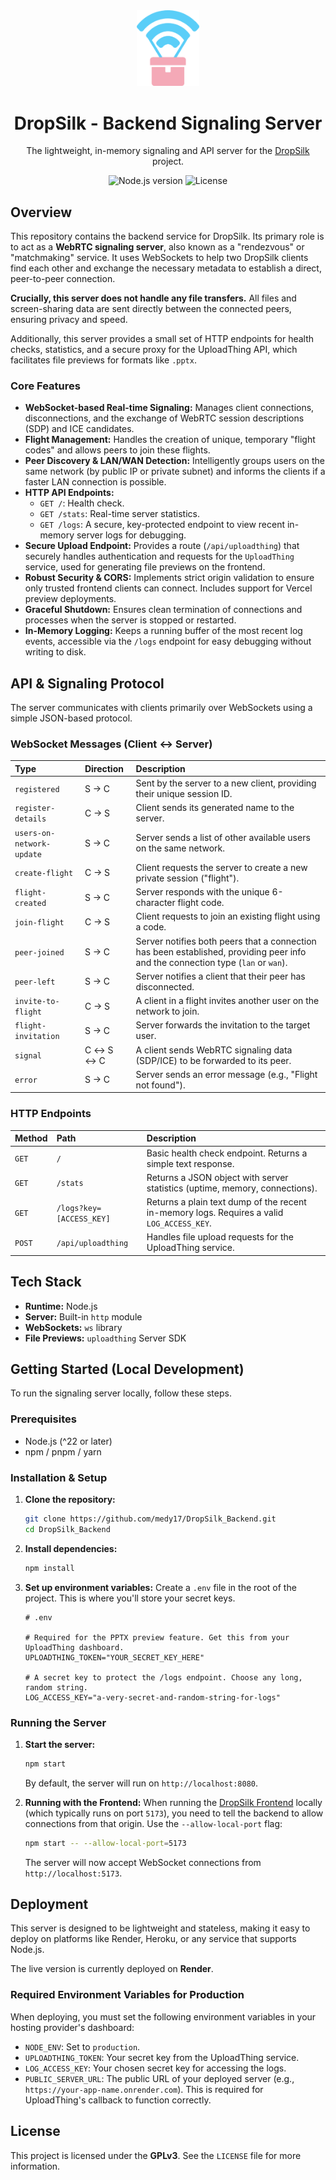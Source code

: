 
<div align="center">
  <img src="https://raw.githubusercontent.com/medy17/dropsilk/refs/heads/main/frontend/public/logo.webp" alt="DropSilk Logo" width="100" />
  <h1>DropSilk - Backend Signaling Server</h1>
  <p>
    The lightweight, in-memory signaling and API server for the <a href="https://github.com/medy17/dropsilk">DropSilk</a> project.
  </p>
  
  <div>
    <img src="https://img.shields.io/badge/Node.js-^22-339933?style=for-the-badge&logo=node.js" alt="Node.js version"/>
    <img src="https://img.shields.io/github/license/medy17/DropSilk_Backend?style=for-the-badge" alt="License"/>
  </div>
</div>

## Overview

This repository contains the backend service for DropSilk. Its primary role is to act as a **WebRTC signaling server**, also known as a "rendezvous" or "matchmaking" service. It uses WebSockets to help two DropSilk clients find each other and exchange the necessary metadata to establish a direct, peer-to-peer connection.

**Crucially, this server does not handle any file transfers.** All files and screen-sharing data are sent directly between the connected peers, ensuring privacy and speed.

Additionally, this server provides a small set of HTTP endpoints for health checks, statistics, and a secure proxy for the UploadThing API, which facilitates file previews for formats like `.pptx`.

### Core Features

-   **WebSocket-based Real-time Signaling:** Manages client connections, disconnections, and the exchange of WebRTC session descriptions (SDP) and ICE candidates.
-   **Flight Management:** Handles the creation of unique, temporary "flight codes" and allows peers to join these flights.
-   **Peer Discovery & LAN/WAN Detection:** Intelligently groups users on the same network (by public IP or private subnet) and informs the clients if a faster LAN connection is possible.
-   **HTTP API Endpoints:**
    -   `GET /`: Health check.
    -   `GET /stats`: Real-time server statistics.
    -   `GET /logs`: A secure, key-protected endpoint to view recent in-memory server logs for debugging.
-   **Secure Upload Endpoint:** Provides a route (`/api/uploadthing`) that securely handles authentication and requests for the `UploadThing` service, used for generating file previews on the frontend.
-   **Robust Security & CORS:** Implements strict origin validation to ensure only trusted frontend clients can connect. Includes support for Vercel preview deployments.
-   **Graceful Shutdown:** Ensures clean termination of connections and processes when the server is stopped or restarted.
-   **In-Memory Logging:** Keeps a running buffer of the most recent log events, accessible via the `/logs` endpoint for easy debugging without writing to disk.

## API & Signaling Protocol

The server communicates with clients primarily over WebSockets using a simple JSON-based protocol.

### WebSocket Messages (Client ↔ Server)

| Type | Direction | Description |
| :--- | :--- | :--- |
| `registered` | S → C | Sent by the server to a new client, providing their unique session ID. |
| `register-details` | C → S | Client sends its generated name to the server. |
| `users-on-network-update` | S → C | Server sends a list of other available users on the same network. |
| `create-flight` | C → S | Client requests the server to create a new private session ("flight"). |
| `flight-created` | S → C | Server responds with the unique 6-character flight code. |
| `join-flight` | C → S | Client requests to join an existing flight using a code. |
| `peer-joined` | S → C | Server notifies both peers that a connection has been established, providing peer info and the connection type (`lan` or `wan`). |
| `peer-left` | S → C | Server notifies a client that their peer has disconnected. |
| `invite-to-flight` | C → S | A client in a flight invites another user on the network to join. |
| `flight-invitation` | S → C | Server forwards the invitation to the target user. |
| `signal` | C ↔ S ↔ C | A client sends WebRTC signaling data (SDP/ICE) to be forwarded to its peer. |
| `error` | S → C | Server sends an error message (e.g., "Flight not found"). |

### HTTP Endpoints

| Method | Path | Description |
| :--- | :--- | :--- |
| `GET` | `/` | Basic health check endpoint. Returns a simple text response. |
| `GET` | `/stats` | Returns a JSON object with server statistics (uptime, memory, connections). |
| `GET` | `/logs?key=[ACCESS_KEY]` | Returns a plain text dump of the recent in-memory logs. Requires a valid `LOG_ACCESS_KEY`. |
| `POST` | `/api/uploadthing` | Handles file upload requests for the UploadThing service. |

## Tech Stack

-   **Runtime:** Node.js
-   **Server:** Built-in `http` module
-   **WebSockets:** `ws` library
-   **File Previews:** `uploadthing` Server SDK

## Getting Started (Local Development)

To run the signaling server locally, follow these steps.

### Prerequisites

-   Node.js (^22 or later)
-   npm / pnpm / yarn

### Installation & Setup

1.  **Clone the repository:**
    ```bash
    git clone https://github.com/medy17/DropSilk_Backend.git
    cd DropSilk_Backend
    ```

2.  **Install dependencies:**
    ```bash
    npm install
    ```

3.  **Set up environment variables:**
    Create a `.env` file in the root of the project. This is where you'll store your secret keys.
    ```
    # .env

    # Required for the PPTX preview feature. Get this from your UploadThing dashboard.
    UPLOADTHING_TOKEN="YOUR_SECRET_KEY_HERE"

    # A secret key to protect the /logs endpoint. Choose any long, random string.
    LOG_ACCESS_KEY="a-very-secret-and-random-string-for-logs"
    ```

### Running the Server

1.  **Start the server:**
    ```bash
    npm start
    ```
    By default, the server will run on `http://localhost:8080`.

2.  **Running with the Frontend:**
    When running the [DropSilk Frontend](https://github.com/medy17/dropsilk) locally (which typically runs on port `5173`), you need to tell the backend to allow connections from that origin. Use the `--allow-local-port` flag:
    ```bash
    npm start -- --allow-local-port=5173
    ```
    The server will now accept WebSocket connections from `http://localhost:5173`.

## Deployment

This server is designed to be lightweight and stateless, making it easy to deploy on platforms like Render, Heroku, or any service that supports Node.js.

The live version is currently deployed on **Render**.

### Required Environment Variables for Production

When deploying, you must set the following environment variables in your hosting provider's dashboard:

-   `NODE_ENV`: Set to `production`.
-   `UPLOADTHING_TOKEN`: Your secret key from the UploadThing service.
-   `LOG_ACCESS_KEY`: Your chosen secret key for accessing the logs.
-   `PUBLIC_SERVER_URL`: The public URL of your deployed server (e.g., `https://your-app-name.onrender.com`). This is required for UploadThing's callback to function correctly.

## License

This project is licensed under the **GPLv3**. See the `LICENSE` file for more information.
